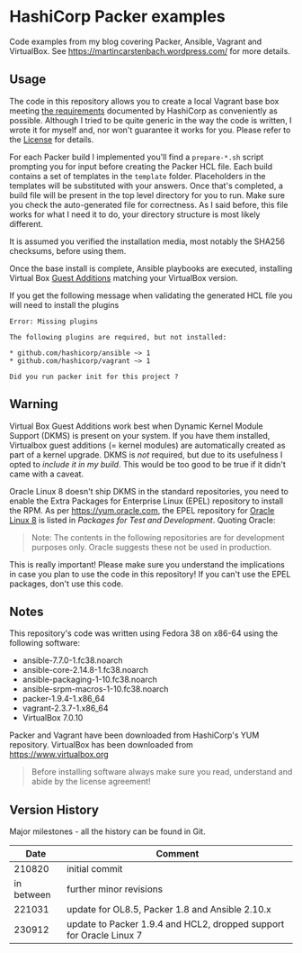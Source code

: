 # HashiCorp Packer examples

Code examples from my blog covering Packer, Ansible, Vagrant and VirtualBox. See https://martincarstenbach.wordpress.com/ for more details.

## Usage

The code in this repository allows you to create a local Vagrant base box meeting [the requirements](https://www.vagrantup.com/docs/boxes/base) documented by HashiCorp as conveniently as possible. Although I tried to be quite generic in the way the code is written, I wrote it for myself and, nor won't guarantee it works for you. Please refer to the [License](LICENSE) for details.

For each Packer build I implemented you'll find a `prepare-*.sh` script prompting you for input before creating the Packer HCL file. Each build contains a set of templates in the `template` folder. Placeholders in the templates will be substituted with your answers. Once that's completed, a build file will be present in the top level directory for you to run. Make sure you check the auto-generated file for correctness. As I said before, this file works for what I need it to do, your directory structure is most likely different.

It is assumed you verified the installation media, most notably the SHA256 checksums, before using them.

Once the base install is complete, Ansible playbooks are executed, installing Virtual Box [Guest Additions](https://www.virtualbox.org/manual/ch04.html) matching your VirtualBox version.

If you get the following message when validating the generated HCL file you will need to install the plugins

```
Error: Missing plugins

The following plugins are required, but not installed:

* github.com/hashicorp/ansible ~> 1
* github.com/hashicorp/vagrant ~> 1

Did you run packer init for this project ?
```

## Warning

Virtual Box Guest Additions work best when Dynamic Kernel Module Support (DKMS) is present on your system. If you have them installed, Virtualbox guest additions (= kernel modules) are automatically created as part of a kernel upgrade. DKMS is _not_ required, but due to its usefulness I opted to _include it in my build_. This would be too good to be true if it didn't came with a caveat.

Oracle Linux 8 doesn't ship DKMS in the standard repositories, you need to enable the Extra Packages for Enterprise Linux (EPEL) repository to install the RPM. As per https://yum.oracle.com, the EPEL repository for [Oracle Linux 8](https://yum.oracle.com/oracle-linux-8.html) is listed in *Packages for Test and Development*. Quoting Oracle:

> Note: The contents in the following repositories are for development purposes only. Oracle suggests these not be used in production.

This is really important! Please make sure you understand the implications in case you plan to use the code in this repository! If you can't use the EPEL packages, don't use this code.

## Notes

This repository's code was written using Fedora 38 on x86-64 using the following software:

- ansible-7.7.0-1.fc38.noarch
- ansible-core-2.14.8-1.fc38.noarch
- ansible-packaging-1-10.fc38.noarch
- ansible-srpm-macros-1-10.fc38.noarch
- packer-1.9.4-1.x86_64
- vagrant-2.3.7-1.x86_64
- VirtualBox 7.0.10

Packer and Vagrant have been downloaded from HashiCorp's YUM repository. VirtualBox has been downloaded from <https://www.virtualbox.org>

> Before installing software always make sure you read, understand and abide by the license agreement!

## Version History

Major milestones - all the history can be found in Git.

| Date | Comment |
| -- | -- |
| 210820  | initial commit |
| in between  | further minor revisions |
| 221031 | update for OL8.5, Packer 1.8 and Ansible 2.10.x |
| 230912 | update to Packer 1.9.4 and HCL2, dropped support for Oracle Linux 7 |
